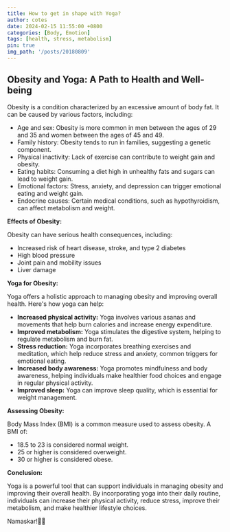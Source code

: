 ```yaml
---
title: How to get in shape with Yoga?
author: cotes
date: 2024-02-15 11:55:00 +0800
categories: [Body, Emotion]
tags: [health, stress, metabolism]
pin: true
img_path: '/posts/20180809'
---
```


## Obesity and Yoga: A Path to Health and Well-being

Obesity is a condition characterized by an excessive amount of body fat. It can be caused by various factors, including:

- Age and sex: Obesity is more common in men between the ages of 29 and 35 and women between the ages of 45 and 49.
- Family history: Obesity tends to run in families, suggesting a genetic component.
- Physical inactivity: Lack of exercise can contribute to weight gain and obesity.
- Eating habits: Consuming a diet high in unhealthy fats and sugars can lead to weight gain.
- Emotional factors: Stress, anxiety, and depression can trigger emotional eating and weight gain.
- Endocrine causes: Certain medical conditions, such as hypothyroidism, can affect metabolism and weight.

**Effects of Obesity:**

Obesity can have serious health consequences, including:

- Increased risk of heart disease, stroke, and type 2 diabetes
- High blood pressure
- Joint pain and mobility issues
- Liver damage

**Yoga for Obesity:**

Yoga offers a holistic approach to managing obesity and improving overall health. Here's how yoga can help:

- **Increased physical activity:** Yoga involves various asanas and movements that help burn calories and increase energy expenditure.
- **Improved metabolism:** Yoga stimulates the digestive system, helping to regulate metabolism and burn fat.
- **Stress reduction:** Yoga incorporates breathing exercises and meditation, which help reduce stress and anxiety, common triggers for emotional eating.
- **Increased body awareness:** Yoga promotes mindfulness and body awareness, helping individuals make healthier food choices and engage in regular physical activity.
- **Improved sleep:** Yoga can improve sleep quality, which is essential for weight management.

**Assessing Obesity:**

Body Mass Index (BMI) is a common measure used to assess obesity. A BMI of:

- 18.5 to 23 is considered normal weight.
- 25 or higher is considered overweight.
- 30 or higher is considered obese.

**Conclusion:**

Yoga is a powerful tool that can support individuals in managing obesity and improving their overall health. By incorporating yoga into their daily routine, individuals can increase their physical activity, reduce stress, improve their metabolism, and make healthier lifestyle choices.

Namaskar!🙏✨